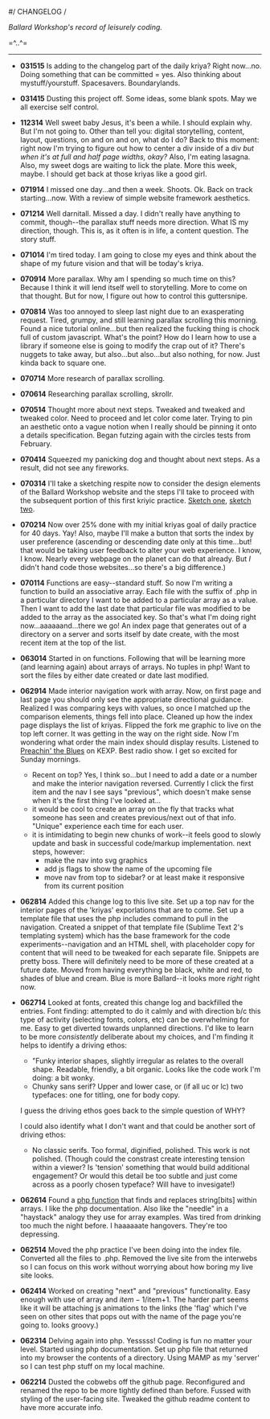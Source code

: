 #/ CHANGELOG /

_Ballard Workshop's record of leisurely coding._

=^..^=
  _____

* __031515__ Is adding to the changelog part of the daily kriya? Right now...no. Doing something that can be committed = yes. Also thinking about mystuff/yourstuff. Spacesavers. Boundarylands.

* __031415__ Dusting this project off. Some ideas, some blank spots. May we all exercise self control.

* __112314__ Well sweet baby Jesus, it's been a while. I should explain why. But I'm not going to. Other than tell you: digital storytelling, content, layout, questions, on and on and on, what do I do? Back to this moment: right now I'm trying to figure out how to center a div inside of a div _but when it's at full and half page widths, okay?_ Also, I'm eating lasagna. Also, my sweet dogs are waiting to lick the plate. More this week, maybe. I should get back at those kriyas like a good girl. 

* __071914__ I missed one day...and then a week. Shoots. Ok. Back on track starting...now. With a review of simple website framework aesthetics.

* __071214__ Well darnitall. Missed a day. I didn't really have anything to commit, though--the parallax stuff needs more direction. What IS my direction, though. This is, as it often is in life, a content question. The story stuff. 

* __071014__ I'm tired today. I am going to close my eyes and think about the shape of my future vision and that will be today's kriya.

* __070914__ More parallax. Why am I spending so much time on this? Because I think it will lend itself well to storytelling. More to come on that thought. But for now, I figure out how to control this guttersnipe.

* __070814__ Was too annoyed to sleep last night due to an exasperating request. Tired, grumpy, and still learning parallax scrolling this morning. Found a nice tutorial online...but then realized the fucking thing is chock full of custom javascript. What's the point? How do I learn how to use a library if someone else is going to modify the crap out of it? There's nuggets to take away, but also...but also...but also nothing, for now. Just kinda back to square one. 

* __070714__ More research of parallax scrolling. 

* __070614__ Researching parallax scrolling, skrollr.

* __070514__ Thought more about next steps. Tweaked and tweaked and tweaked color. Need to proceed and let color come later. Trying to pin an aesthetic onto a vague notion when I really should be pinning it onto a details specification. Began futzing again with the circles tests from February. 

* __070414__ Squeezed my panicking dog and thought about next steps. As a result, did not see any fireworks.

* __070314__ I'll take a sketching respite now to consider the design elements of the Ballard Workshop website and the steps I'll take to proceed with the subsequent portion of this first kriyic practice. [Sketch one](http://ballardworkshop.com/_img/sketch1_070314.jpg), [sketch two](http://ballardworkshop.com/_img/sketch2_070314.jpg).

* __070214__ Now over 25% done with my initial kriyas goal of daily practice for 40 days. Yay! Also, maybe I'll make a button that sorts the index by user preference (ascending or descending date only at this time...but! that would be taking user feedback to alter your web experience. I know, I know. Nearly every webpage on the planet can do that already. But _I_ didn't hand code those websites...so there's a big difference.)

* __070114__ Functions are easy--standard stuff. So now I'm writing a function to build an associative array. Each file with the suffix of .php in a particular directory I want to be added to a particular array as a value. Then I want to add the last date that particular file was modified to be added to the array as the associated key. So that's what I'm doing right now...aaaaaand...there we go! An index page that generates out of a directory on a server and sorts itself by date create, with the most recent item at the top of the list.

* __063014__ Started in on functions. Following that will be learning more (and learning again) about arrays of arrays. No tuples in php! Want to sort the files by either date created or date last modified.

* __062914__ Made interior navigation work with array. Now, on first page and last page you should only see the appropriate directional guidance. Realized I was comparing keys with values, so once I matched up the comparison elements, things fell into place. Cleaned up how the index page displays the list of kriyas. Flipped the fork me graphic to live on the top left corner. It was getting in the way on the right side. Now I'm wondering what order the main index should display results. Listened to [Preachin' the Blues](http://kexp.org/programs/PreachintheBlues) on KEXP. Best radio show. I get so excited for Sunday mornings.
  * Recent on top? Yes, I think so...but I need to add a date or a number and make the interior navigation reversed. Currently I click the first item and the nav I see says "previous", which doesn't make sense when it's the first thing I've looked at...
  * it would be cool to create an array on the fly that tracks what someone has seen and creates previous/next out of that info. "Unique" experience each time for each user.
  * it is intimidating to begin new chunks of work--it feels good to slowly update and bask in successful code/markup implementation. next steps, however:
      * make the nav into svg graphics
      * add js flags to show the name of the upcoming file
      * move nav from top to sidebar? or at least make it responsive from its current position


* __062814__ Added this change log to this live site. Set up a top nav for the interior pages of the 'kriyas' exporlations that are to come. Set up a template file that uses the php includes command to pull in the navigation. Created a snippet of that template file (Sublime Text 2's templating system) which has the base framework for the code experiments--navigation and an HTML shell, with placeholder copy for content that will need to be tweaked for each separate file. Snippets are pretty boss. There will definitely need to be more of these created at a future date. Moved from having everything be black, white and red, to shades of blue and cream. Blue is more Ballard--it looks more _right_ right now. 

* __062714__ Looked at fonts, created this change log and backfilled the entries. Font finding: attempted to do it calmly and with direction b/c this type of activity (selecting fonts, colors, etc) can be overwhelming for me. Easy to get diverted towards unplanned directions. I'd like to learn to be more _consistently_ deliberate about my choices, and I'm finding it helps to identify a driving ethos: 
  * "Funky interior shapes, slightly irregular as relates to the overall shape. Readable, friendly, a bit organic. Looks like the code work I'm doing: a bit wonky.
  * Chunky sans serif? Upper and lower case, or (if all uc or lc) two typefaces: one for titling, one for body copy. 
  
  I guess the driving ethos goes back to the simple question of WHY? 

  I could also identify what I don't want and that could be another sort of driving ethos:
  
   * No classic serifs. Too formal, diginified, polished. This work is not polished. (Though could the constrast create interesting tension within a viewer? Is 'tension' something that would build additional engagement? Or would this detail be too subtle and just come across as a poorly chosen typeface? Will have to invesigate!)

* __062614__ Found a [php function](http://www.php.net/manual/en/function.str-replace.php) that finds and replaces string[bits] within arrays. I like the php documentation. Also like the "needle" in a "haystack" analogy they use for array examples. Was tired from drinking too much the night before. I haaaaaate hangovers. They're too depressing.

* __062514__ Moved the php practice I've been doing into the index file. Converted all the files to .php. Removed the live site from the interwebs so I can focus on this work without worrying about how boring my live site looks.

* __062414__ Worked on creating "next" and "previous" functionality. Easy enough with use of array and $item-1/$item+1. The harder part seems like it will be attaching js animations to the links (the 'flag' which I've seen on other sites that pops out with the name of the page you're going to. looks groovy.) 

* __062314__ Delving again into php. Yesssss! Coding is fun no matter your level. Started using php documentation. Set up php file that returned into my browser the contents of a directory. Using MAMP as my 'server' so I can test php stuff on my local machine.

* __062214__ Dusted the cobwebs off the github page. Reconfigured and renamed the repo to be more tightly defined than before. Fussed with styling of the user-facing site. Tweaked the github readme content to have more accurate info.